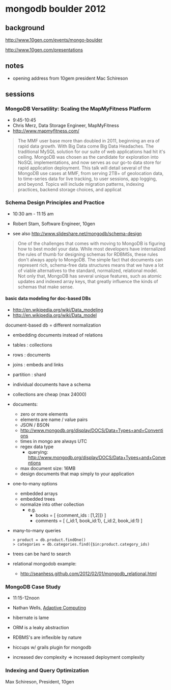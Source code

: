 # mongodb boulder 2012

## background

<http://www.10gen.com/events/mongo-boulder>

<http://www.10gen.com/presentations>

## notes

- opening address from 10gem president Mac Schireson


## sessions

### MongoDB Versatility: Scaling the MapMyFitness Platform

- 9:45-10:45
- Chris Merz, Data Storage Engineer, MapMyFitness
- <http://www.mapmyfitness.com/>

> The MMF user base more than doubled in 2011, beginning an era of rapid data growth. With Big Data come Big Data Headaches. The traditional MySQL solution for our suite of web applications had hit it's ceiling. MongoDB was chosen as the candidate for exploration into NoSQL implementations, and now serves as our go-to data store for rapid application deployment. This talk will detail several of the MongoDB use cases at MMF, from serving 2TB+ of geolocation data, to time-series data for live tracking, to user sessions, app logging, and beyond. Topics will include migration patterns, indexing practices, backend storage choices, and applicat

### Schema Design Principles and Practice

- 10:30 am - 11:15 am
- Robert Stam, Software Engineer, 10gen

- see also <http://www.slideshare.net/mongodb/schema-design>

> One of the challenges that comes with moving to MongoDB is figuring how to best model your data. While most developers have internalized the rules of thumb for designing schemas for RDBMSs, these rules don't always apply to MongoDB. The simple fact that documents can represent rich, schema-free data structures means that we have a lot of viable alternatives to the standard, normalized, relational model. Not only that, MongoDB has several unique features, such as atomic updates and indexed array keys, that greatly influence the kinds of schemas that make sense.

#### basic data modeling for doc-based DBs

- <http://en.wikipedia.org/wiki/Data_modeling>
- <http://en.wikipedia.org/wiki/Data_model>

document-based db = different normalization

- embedding documents instead of relations
- tables : collections
- rows : documents
- joins : embeds and links
- partition : shard
- individual documents have a schema

- collections are cheap (max 24000)
- documents:
  - zero or more elements
  - elements are name / value pairs
  - JSON / BSON
  - <http://www.mongodb.org/display/DOCS/Data+Types+and+Conventions>
  - times in mongo are always UTC
  - regex data type
    - querying: <http://www.mongodb.org/display/DOCS/Data+Types+and+Conventions>
  - max document size: 16MB
  - design documents that map simply to your application

- one-to-many options
  - embedded arrays
  - embedded trees
  - normalize into other collection
    - e.g.
      - books    = [ {comment_ids : [1,2]]} ]
      - comments = [ {_id:1, book_id:1}, {_id:2, book_id:1} ]

- many-to-many queries

      > product = db.product.findOne()
      > categories = db.categories.find({$in:product.category_ids)

- trees can be hard to search

- relational mongodob example:
  - <http://seanhess.github.com/2012/02/01/mongodb_relational.html>

### MongoDB Case Study

- 11:15-12noon
- Nathan Wells, [Adaptive Computing](http://www.adaptivecomputing.com/about/index.php)

- hibernate is lame
- ORM is a leaky abstraction
- RDBMS's are inflexible by nature
- hiccups w/ grails plugin for mongodb
- increased dev complexity => increased deployment complexity


### Indexing and Query Optimization

Max Schireson, President, 10gen

